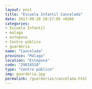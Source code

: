 ```yaml
---
layout: post
title: "Escuela Infantil Cancelada"
date: 2017-09-20 20:57:05 +0200
categories:
- Escuela Infantil
- malaga
- estepona
- Centro público
- guarderia
name: "Cancelada"
province: "Málaga"
location: "Estepona"
code: "29018510"
type: "Centro público"
img: guarderia.jpg
permalink: /guarderias/cancelada.html
---
```

